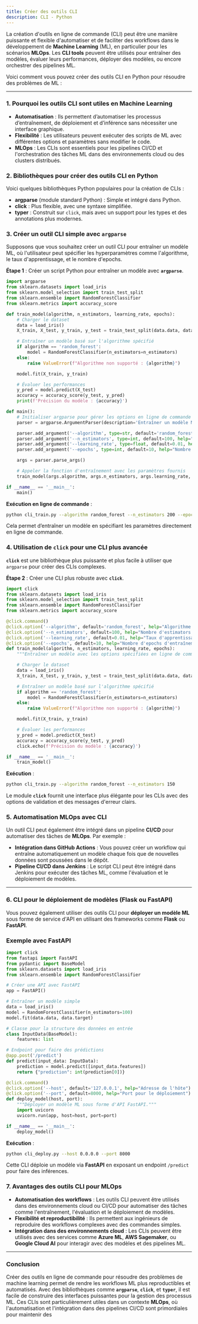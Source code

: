 ```yaml
---
title: Créer des outils CLI
description: CLI - Python
---
```


La création d'outils en ligne de commande (CLI) peut être une manière puissante et flexible d'automatiser et de faciliter des workflows dans le développement de **Machine Learning** (ML), en particulier pour les scénarios **MLOps**. Les **CLI tools** peuvent être utilisés pour entraîner des modèles, évaluer leurs performances, déployer des modèles, ou encore orchestrer des pipelines ML.

Voici comment vous pouvez créer des outils CLI en Python pour résoudre des problèmes de ML :

---

### 1. **Pourquoi les outils CLI sont utiles en Machine Learning**

- **Automatisation** : Ils permettent d’automatiser les processus d’entraînement, de déploiement et d’inférence sans nécessiter une interface graphique.
- **Flexibilité** : Les utilisateurs peuvent exécuter des scripts de ML avec différentes options et paramètres sans modifier le code.
- **MLOps** : Les CLIs sont essentiels pour les pipelines CI/CD et l'orchestration des tâches ML dans des environnements cloud ou des clusters distribués.

### 2. **Bibliothèques pour créer des outils CLI en Python**

Voici quelques bibliothèques Python populaires pour la création de CLIs :

- **argparse** (module standard Python) : Simple et intégré dans Python.
- **click** : Plus flexible, avec une syntaxe simplifiée.
- **typer** : Construit sur `click`, mais avec un support pour les types et des annotations plus modernes.

### 3. **Créer un outil CLI simple avec `argparse`**

Supposons que vous souhaitez créer un outil CLI pour entraîner un modèle ML, où l'utilisateur peut spécifier les hyperparamètres comme l'algorithme, le taux d'apprentissage, et le nombre d'epochs.

**Étape 1** : Créer un script Python pour entraîner un modèle avec **`argparse`**.

```python
import argparse
from sklearn.datasets import load_iris
from sklearn.model_selection import train_test_split
from sklearn.ensemble import RandomForestClassifier
from sklearn.metrics import accuracy_score

def train_model(algorithm, n_estimators, learning_rate, epochs):
    # Charger le dataset
    data = load_iris()
    X_train, X_test, y_train, y_test = train_test_split(data.data, data.target, test_size=0.2)

    # Entraîner un modèle basé sur l'algorithme spécifié
    if algorithm == 'random_forest':
        model = RandomForestClassifier(n_estimators=n_estimators)
    else:
        raise ValueError(f"Algorithme non supporté : {algorithm}")

    model.fit(X_train, y_train)

    # Évaluer les performances
    y_pred = model.predict(X_test)
    accuracy = accuracy_score(y_test, y_pred)
    print(f'Précision du modèle : {accuracy}')

def main():
    # Initialiser argparse pour gérer les options en ligne de commande
    parser = argparse.ArgumentParser(description='Entraîner un modèle ML')

    parser.add_argument('--algorithm', type=str, default='random_forest', help="Algorithme d'entraînement (random_forest)")
    parser.add_argument('--n_estimators', type=int, default=100, help="Nombre d'estimators (Random Forest)")
    parser.add_argument('--learning_rate', type=float, default=0.01, help="Taux d'apprentissage (non utilisé ici)")
    parser.add_argument('--epochs', type=int, default=10, help="Nombre d'epochs d'entraînement (non utilisé ici)")

    args = parser.parse_args()

    # Appeler la fonction d'entraînement avec les paramètres fournis
    train_model(args.algorithm, args.n_estimators, args.learning_rate, args.epochs)

if __name__ == '__main__':
    main()

```

**Exécution en ligne de commande** :

```bash
python cli_train.py --algorithm random_forest --n_estimators 200 --epochs 20

```

Cela permet d’entraîner un modèle en spécifiant les paramètres directement en ligne de commande.

### 4. **Utilisation de `click` pour une CLI plus avancée**

**`click`** est une bibliothèque plus puissante et plus facile à utiliser que `argparse` pour créer des CLIs complexes.

**Étape 2** : Créer une CLI plus robuste avec **`click`**.

```python
import click
from sklearn.datasets import load_iris
from sklearn.model_selection import train_test_split
from sklearn.ensemble import RandomForestClassifier
from sklearn.metrics import accuracy_score

@click.command()
@click.option('--algorithm', default='random_forest', help="Algorithme d'entraînement (random_forest)")
@click.option('--n_estimators', default=100, help="Nombre d'estimators pour Random Forest")
@click.option('--learning_rate', default=0.01, help="Taux d'apprentissage (non utilisé ici)")
@click.option('--epochs', default=10, help="Nombre d'epochs d'entraînement (non utilisé ici)")
def train_model(algorithm, n_estimators, learning_rate, epochs):
    """Entraîner un modèle avec les options spécifiées en ligne de commande."""

    # Charger le dataset
    data = load_iris()
    X_train, X_test, y_train, y_test = train_test_split(data.data, data.target, test_size=0.2)

    # Entraîner un modèle basé sur l'algorithme spécifié
    if algorithm == 'random_forest':
        model = RandomForestClassifier(n_estimators=n_estimators)
    else:
        raise ValueError(f"Algorithme non supporté : {algorithm}")

    model.fit(X_train, y_train)

    # Évaluer les performances
    y_pred = model.predict(X_test)
    accuracy = accuracy_score(y_test, y_pred)
    click.echo(f'Précision du modèle : {accuracy}')

if __name__ == '__main__':
    train_model()

```

**Exécution** :

```bash
python cli_train.py --algorithm random_forest --n_estimators 150

```

Le module **`click`** fournit une interface plus élégante pour les CLIs avec des options de validation et des messages d'erreur clairs.

### 5. **Automatisation MLOps avec CLI**

Un outil CLI peut également être intégré dans un pipeline **CI/CD** pour automatiser des tâches de **MLOps**. Par exemple :

- **Intégration dans GitHub Actions** : Vous pouvez créer un workflow qui entraîne automatiquement un modèle chaque fois que de nouvelles données sont poussées dans le dépôt.
- **Pipeline CI/CD dans Jenkins** : Le script CLI peut être intégré dans Jenkins pour exécuter des tâches ML, comme l'évaluation et le déploiement de modèles.

---

### 6. **CLI pour le déploiement de modèles (Flask ou FastAPI)**

Vous pouvez également utiliser des outils CLI pour **déployer un modèle ML** sous forme de service d'API en utilisant des frameworks comme **Flask** ou **FastAPI**.

### Exemple avec FastAPI

```python
import click
from fastapi import FastAPI
from pydantic import BaseModel
from sklearn.datasets import load_iris
from sklearn.ensemble import RandomForestClassifier

# Créer une API avec FastAPI
app = FastAPI()

# Entraîner un modèle simple
data = load_iris()
model = RandomForestClassifier(n_estimators=100)
model.fit(data.data, data.target)

# Classe pour la structure des données en entrée
class InputData(BaseModel):
    features: list

# Endpoint pour faire des prédictions
@app.post('/predict')
def predict(input_data: InputData):
    prediction = model.predict([input_data.features])
    return {"prediction": int(prediction[0])}

@click.command()
@click.option('--host', default='127.0.0.1', help="Adresse de l'hôte")
@click.option('--port', default=8000, help="Port pour le déploiement")
def deploy_model(host, port):
    """Déployer un modèle ML sous forme d'API FastAPI."""
    import uvicorn
    uvicorn.run(app, host=host, port=port)

if __name__ == '__main__':
    deploy_model()

```

**Exécution** :

```bash
python cli_deploy.py --host 0.0.0.0 --port 8000

```

Cette CLI déploie un modèle via **FastAPI** en exposant un endpoint `/predict` pour faire des inférences.

### 7. **Avantages des outils CLI pour MLOps**

- **Automatisation des workflows** : Les outils CLI peuvent être utilisés dans des environnements cloud ou CI/CD pour automatiser des tâches comme l'entraînement, l'évaluation et le déploiement de modèles.
- **Flexibilité et reproductibilité** : Ils permettent aux ingénieurs de reproduire des workflows complexes avec des commandes simples.
- **Intégration dans des environnements cloud** : Les CLIs peuvent être utilisés avec des services comme **Azure ML**, **AWS Sagemaker**, ou **Google Cloud AI** pour interagir avec des modèles et des pipelines ML.

---

### Conclusion

Créer des outils en ligne de commande pour résoudre des problèmes de machine learning permet de rendre les workflows ML plus reproductibles et automatisés. Avec des bibliothèques comme **`argparse`**, **`click`**, et **`typer`**, il est facile de construire des interfaces puissantes pour la gestion des processus ML. Ces CLIs sont particulièrement utiles dans un contexte **MLOps**, où l'automatisation et l'intégration dans des pipelines CI/CD sont primordiales pour maintenir des
